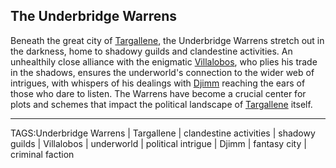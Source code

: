 ## The Underbridge Warrens

Beneath the great city of [Targallene](../Places/Targallene.md), the Underbridge Warrens stretch out in the darkness, home to shadowy guilds and clandestine activities. An unhealthily close alliance with the enigmatic [Villalobos](../People/Villalobos.md), who plies his trade in the shadows, ensures the underworld's connection to the wider web of intrigues, with whispers of his dealings with [Djimm](../People/Djimm.md) reaching the ears of those who dare to listen. The Warrens have become a crucial center for plots and schemes that impact the political landscape of [Targallene](../Places/Targallene.md) itself.


---

TAGS:Underbridge Warrens | Targallene | clandestine activities | shadowy guilds | Villalobos | underworld | political intrigue | Djimm | fantasy city | criminal faction
